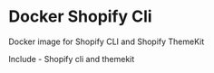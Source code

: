 # Docker Shopify Cli 
Docker image for Shopify CLI and Shopify ThemeKit

Include - Shopify cli and themekit 